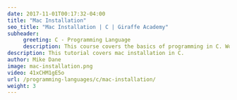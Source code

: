 ```yaml
---
date: 2017-11-01T00:17:32-04:00
title: "Mac Installation"
seo_title: "Mac Installation | C | Giraffe Academy"
subheader:
     greeting: C - Programming Language
     description: This course covers the basics of programming in C. Work your way through the videos and we'll teach you everything you need to know to start your programming journey!
description: This tutorial covers mac installation in C.
author: Mike Dane
image: mac-installation.png
video: 41xCHM1gE5o
url: /programming-languages/c/mac-installation/
weight: 3
---
```

